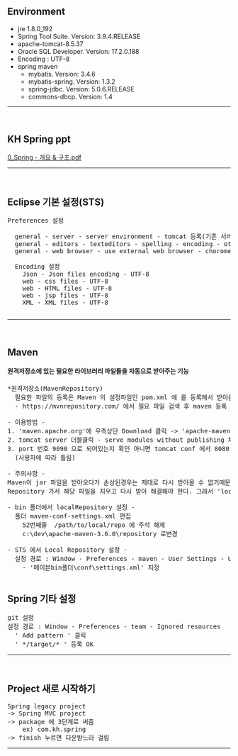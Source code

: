 ## Environment
 - jre 1.8.0_192
 - Spring Tool Suite. Version: 3.9.4.RELEASE
 - apache-tomcat-8.5.37
 - Oracle SQL Developer. Version: 17.2.0.188
 - Encoding : UTF-8
 - spring maven
    + mybatis. Version: 3.4.6
    + mybatis-spring. Version: 1.3.2
    + spring-jdbc. Version: 5.0.6.RELEASE
    + commons-dbcp. Version: 1.4
<hr><br>


## KH Spring ppt
[0_Spring - 개요 & 구조.pdf](https://github.com/hanpotato/KH_spring_study/files/2964542/0_Spring.-.pdf)
<hr><br>


## Eclipse 기본 설정(STS)
<pre>
Preferences 설정

  general - server - server environment - tomcat 등록(기존 서버 제거)
  general - editors - texteditors - spelling - encoding - other UTF-8
  general - web browser - use external web browser - chorome
  
  Encoding 설정
    Json - Json files encoding - UTF-8
    web - css files - UTF-8
    web - HTML files - UTF-8
    web - jsp files - UTF-8
    XML - XML files - UTF-8
    
</pre>
<hr><br>


## Maven
#### 원격저장소에 있는 필요한 라이브러리 파일들을 자동으로 받아주는 기능
<pre>
*원격저장소(MavenRepository)
  필요한 파일의 등록은 Maven 의 설정파일인 pom.xml 에 <dependency>를 등록해서 받아옴
  - https://mvnrepository.com/ 에서 필요 파일 검색 후 maven 등록 형식으로 소스를 받을 수 있음.

- 이용방법 -
1. 'maven.apache.org'에 우측상단 Download 클릭 -> 'apache-maven-3.6.0-bin.zip' 다운받아서 압축을 푼다.
2. tomcat server 더블클릭 - serve modules without publishing 체크
3. port 번호 9090 으로 되어있는지 확인 아니면 tomcat conf 에서 8080 에서 9090 으로 변경
  (사용자에 따라 틀림)

- 주의사항 -
Maven이 jar 파일을 받아오다가 손상된경우는 제대로 다시 받아올 수 없기때문에,
Repository 가서 해당 파일을 지우고 다시 받아 해결해야 한다. 그래서 'localRepository' 를 편한 폴더로 지정함

- bin 폴더에서 localRepository 설정 -
  폴더 maven-conf-settings.xml 편집
    52번째줄  <localRepository>/path/to/local/repo</localRepository> 에 주석 해제
    <localRepository>c:\dev\apache-maven-3.6.0\repository</localRepository> 로변경

- STS 에서 Local Repository 설정 -
  설정 경로 : Window - Preferences - maven - User Settings - User Settings - Browse...
    - '메이븐bin폴더\conf\settings.xml' 지정

</pre>


## Spring 기타 설정
<pre>
git 설정
설정 경로 : Window - Preferences - team - Ignored resources
  ' Add pattern ' 클릭
  ' */target/* ' 등록 OK
</pre>
<hr><br>


## Project 새로 시작하기
<pre>
Spring legacy project
-> Spring MVC project
-> package 에 3단계로 써줌
    ex) com.kh.spring
-> finish 누르면 다운받느라 걸림
</pre>
<hr><br>
